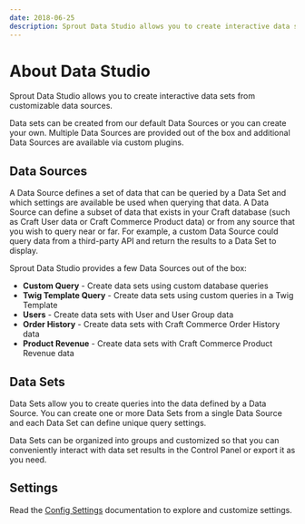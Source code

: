 ```yaml
---
date: 2018-06-25
description: Sprout Data Studio allows you to create interactive data sets from customizable data sources.
---
```


# About Data Studio

Sprout Data Studio allows you to create interactive data sets from customizable data sources.

Data sets can be created from our default Data Sources or you can create your own. Multiple Data Sources are provided out of the box and additional Data Sources are available via custom plugins.

## Data Sources

A Data Source defines a set of data that can be queried by a Data Set and which settings are available be used when querying that data. A Data Source can define a subset of data that exists in your Craft database (such as Craft User data or Craft Commerce Product data) or from any source that you wish to query near or far. For example, a custom Data Source could query data from a third-party API and return the results to a Data Set to display.

Sprout Data Studio provides a few Data Sources out of the box:

- **Custom Query** - Create data sets using custom database queries
- **Twig Template Query** - Create data sets using custom queries in a Twig Template
- **Users** - Create data sets with User and User Group data
- **Order History** - Create data sets with Craft Commerce Order History data
- **Product Revenue** - Create data sets with Craft Commerce Product Revenue data

## Data Sets

Data Sets allow you to create queries into the data defined by a Data Source. You can create one or more Data Sets from a single Data Source and each Data Set can define unique query settings.

Data Sets can be organized into groups and customized so that you can conveniently interact with data set results in the Control Panel or export it as you need.

## Settings

Read the [Config Settings](./../configuration/sprout-config.md) documentation to explore and customize settings.
